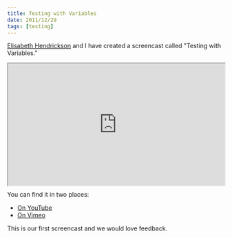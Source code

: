 ```yaml
---
title: Testing with Variables
date: 2011/12/29
tags: [testing]
---
```


[Elisabeth Hendrickson](http://testobsessed.com/)
and I have created a screencast called "Testing with Variables."

<div style="height: 0; padding-bottom: 56.25%; position: relative; width: 100%;">
    <iframe style="height: 100%; left: 0; position: absolute; top: 0; width: 100%;" src="http://www.youtube.com/embed/xcYswvWF20M"></iframe>
</div>

You can find it in two places:

 - [On YouTube](https://www.youtube.com/watch?v=xcYswvWF20M&feature=youtu.be)
 - [On Vimeo](http://vimeo.com/34356209)

This is our first screencast and we would love feedback.
